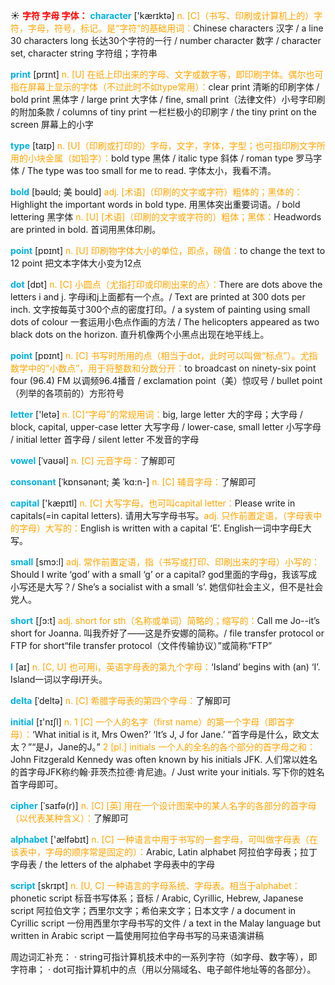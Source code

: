 ☀ <font color="red">**字符 字母 字体：**</font>
<font color="sky blue">**character**</font> ['kærɪktə] 
<font color="orange">n. [C]（书写、印刷或计算机上的）字符，字母，符号，标记。是“字符”的基础用词：</font>Chinese characters 汉字 / a line 30 characters long 长达30个字符的一行 / number character 数字 / character set, character string 字符组；字符串

<font color="sky blue">**print**</font> [prɪnt] 
<font color="orange">n. [U] 在纸上印出来的字母、文字或数字等，即印刷字体。偶尔也可指在屏幕上显示的字体（不过此时不如type常用）：</font>clear print 清晰的印刷字体 / bold print 黑体字 / large print 大字体 / fine, small print（法律文件）小号字印刷的附加条款 / columns of tiny print 一栏栏极小的印刷字 / the tiny print on the screen 屏幕上的小字

<font color="sky blue">**type**</font> [taɪp] 
<font color="orange">n. [U]（印刷或打印的）字母，文字，字体，字型；也可指印刷文字所用的小块金属（如铅字）：</font>bold type 黑体 / italic type 斜体 / roman type 罗马字体 / The type was too small for me to read. 字体太小，我看不清。
           
<font color="sky blue">**bold**</font> [bəʊld; 美 boʊld]
<font color="orange">adj. [术语]（印刷的文字或字符）粗体的；黑体的：</font>Highlight the important words in bold type. 用黑体突出重要词语。/ bold lettering 黑字体 <font color="orange">n. [U] [术语]（印刷的文字或字符的）粗体；黑体：</font>Headwords are printed in bold. 首词用黑体印刷。

<font color="sky blue">**point**</font> [pɒɪnt] 
<font color="orange">n. [U] 印刷物字体大小的单位，即点，磅值：</font>to change the text to 12 point 把文本字体大小变为12点

<font color="sky blue">**dot**</font> [dɒt] 
<font color="orange">n. [C] 小圆点（尤指打印或印刷出来的点）：</font>There are dots above the letters i and j. 字母i和j上面都有一个点。/ Text are printed at 300 dots per inch. 文字按每英寸300个点的密度打印。/ a system of painting using small dots of colour 一套运用小色点作画的方法 / The helicopters appeared as two black dots on the horizon. 直升机像两个小黑点出现在地平线上。

<font color="sky blue">**point**</font> [pɒɪnt] 
<font color="orange">n. [C] 书写时所用的点（相当于dot，此时可以叫做“标点”）。尤指数学中的“小数点”，用于将整数和分数分开：</font>to broadcast on ninety-six point four (96.4) FM 以调频96.4播音 / exclamation point（美）惊叹号 / bullet point（列举的各项前的）方形符号

<font color="sky blue">**letter**</font> ['letə] 
<font color="orange">n. [C]“字母”的常规用词：</font>big, large letter 大的字母；大字母 / block, capital, upper-case letter 大写字母 / lower-case, small letter 小写字母 / initial letter 首字母 / silent letter 不发音的字母
                      
<font color="sky blue">**vowel**</font> [ˈvaʊəl]
<font color="orange">n. [C] 元音字母：</font>了解即可

<font color="sky blue">**consonant**</font> [ˈkɒnsənənt; 美 ˈkɑ:n-]
<font color="orange">n. [C] 辅音字母：</font>了解即可

<font color="sky blue">**capital**</font> ['kæpɪtl] 
<font color="orange">n. [C] 大写字母，也可叫capital letter：</font>Please write in capitals(=in capital letters). 请用大写字母书写。<font color="orange">adj. 只作前置定语，（字母表中的字母）大写的：</font>English is written with a capital ‘E’. English一词中字母E大写。

<font color="sky blue">**small**</font> [smɔ:l] 
<font color="orange">adj. 常作前置定语，指（书写或打印、印刷出来的字母）小写的：</font>Should I write ‘god’ with a small ‘g’ or a capital? god里面的字母g，我该写成小写还是大写？/ She’s a socialist with a small ‘s’. 她信仰社会主义，但不是社会党人。

<font color="sky blue">**short**</font> [ʃɔ:t] 
<font color="orange">adj. short for sth（名称或单词）简略的；缩写的：</font>Call me Jo--it’s short for Joanna. 叫我乔好了——这是乔安娜的简称。/ file transfer protocol or FTP for short“file transfer protocol（文件传输协议）”或简称“FTP” 

<font color="sky blue">**I**</font> [aɪ] 
<font color="orange">n. [C, U] 也可用i，英语字母表的第九个字母：</font>‘Island’ begins with (an) ‘I’. Island一词以字母I开头。
           
<font color="sky blue">**delta**</font> [ˈdeltə]
<font color="orange">n. [C] 希腊字母表的第四个字母：</font>了解即可

<font color="sky blue">**initial**</font> [ɪ'nɪʃl] 
<font color="orange">n. 1 [C] 一个人的名字（first name）的第一个字母（即首字母）：</font>‘What initial is it, Mrs Owen?’ ‘It’s J, J for Jane.’ “首字母是什么，欧文太太？”“是J，Jane的J。” <font color="orange">2 [pl.] initials 一个人的全名的各个部分的首字母之和：</font>John Fitzgerald Kennedy was often known by his initials JFK. 人们常以姓名的首字母JFK称约翰·菲茨杰拉德·肯尼迪。/ Just write your initials. 写下你的姓名首字母即可。
           
<font color="sky blue">**cipher**</font> [ˈsaɪfə(r)]
<font color="orange">n. [C] [英] 用在一个设计图案中的某人名字的各部分的首字母（以代表某种含义）：</font>了解即可

<font color="sky blue">**alphabet**</font> ['ælfəbɪt] 
<font color="orange">n. [C] 一种语言中用于书写的一套字母，可叫做字母表（在该表中，字母的顺序常是固定的）：</font>Arabic, Latin alphabet 阿拉伯字母表；拉丁字母表 / the letters of the alphabet 字母表中的字母
           
<font color="sky blue">**script**</font> [skrɪpt]
<font color="orange">n. [U, C] 一种语言的字母系统、字母表。相当于alphabet：</font>phonetic script 标音书写体系；音标 / Arabic, Cyrillic, Hebrew, Japanese script 阿拉伯文字；西里尔文字；希伯来文字；日本文字 / a document in Cyrillic script 一份用西里尔字母书写的文件 / a text in the Malay language but written in Arabic script 一篇使用阿拉伯字母书写的马来语演讲稿

周边词汇补充：
· string可指计算机技术中的一系列字符（如字母、数字等），即字符串；
· dot可指计算机中的点（用以分隔域名、电子邮件地址等的各部分）。
